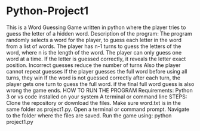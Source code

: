 # Python-Project1
This is a Word Guessing Game written in python where the player tries to guess the letter of a hidden word.
Description of the program:
The program randomly selects a word for the player, to guess each letter in the word from a list of words.
The  player has n-1 turns to guess the letters of the word, where n is the length of the word.
The player can only guess one word at a time. 
If the letter is guessed correctly, it reveals the letter exact position.
Incorrect guesses reduce the number of turns
Also the player cannot repeat guesses
If the player guesses the full word before using all turns, they win
If the word is not guessed correctly after each turn, the player gets one turn to guess the full word.
if the final full word guess is also wrong the game ends.
HOW TO RUN THE PROGRAM
Requirements:
Python 3 or vs code installed on your system
A terminal or command line
STEPS:
Clone the repository or download the files.
Make sure word.txt is in the same folder as project1.py.
Open a terminal or command prompt.
Navigate to the folder where the files are saved.
Run the game using:
python project1.py


